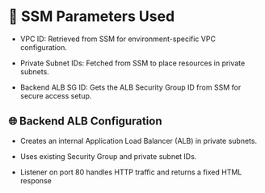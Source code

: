# 📘 SSM Parameters Used
* VPC ID: Retrieved from SSM for environment-specific VPC configuration.

* Private Subnet IDs: Fetched from SSM to place resources in private subnets.

* Backend ALB SG ID: Gets the ALB Security Group ID from SSM for secure access setup.

## 🌐 Backend ALB Configuration
* Creates an internal Application Load Balancer (ALB) in private subnets.

* Uses existing Security Group and private subnet IDs.

* Listener on port 80 handles HTTP traffic and returns a fixed HTML response